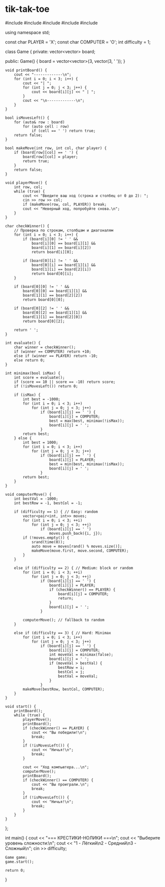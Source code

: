 # tik-tak-toe
#include <iostream>
#include <vector>
#include <limits>
#include <cstdlib>
#include <ctime>

using namespace std;

const char PLAYER = 'X';
const char COMPUTER = 'O';
int difficulty = 1;

class Game {
private:
    vector<vector<char>> board;

public:
    Game() {
        board = vector<vector<char>>(3, vector<char>(3, ' '));
    }

    void printBoard() {
        cout << "-------------\n";
        for (int i = 0; i < 3; i++) {
            cout << "| ";
            for (int j = 0; j < 3; j++) {
                cout << board[i][j] << " | ";
            }
            cout << "\n-------------\n";
        }
    }

    bool isMovesLeft() {
        for (auto& row : board)
            for (auto cell : row)
                if (cell == ' ') return true;
        return false;
    }

    bool makeMove(int row, int col, char player) {
        if (board[row][col] == ' ') {
            board[row][col] = player;
            return true;
        }
        return false;
    }

    void playerMove() {
        int row, col;
        while (true) {
            cout << "Введите ваш ход (строка и столбец от 0 до 2): ";
            cin >> row >> col;
            if (makeMove(row, col, PLAYER)) break;
            cout << "Неверный ход, попробуйте снова.\n";
        }
    }

    char checkWinner() {
        // Проверка по строкам, столбцам и диагоналям
        for (int i = 0; i < 3; i++) {
            if (board[i][0] != ' ' &&
                board[i][0] == board[i][1] &&
                board[i][1] == board[i][2])
                return board[i][0];

            if (board[0][i] != ' ' &&
                board[0][i] == board[1][i] &&
                board[1][i] == board[2][i])
                return board[0][i];
        }

        if (board[0][0] != ' ' &&
            board[0][0] == board[1][1] &&
            board[1][1] == board[2][2])
            return board[0][0];

        if (board[0][2] != ' ' &&
            board[0][2] == board[1][1] &&
            board[1][1] == board[2][0])
            return board[0][2];

        return ' ';
    }

    int evaluate() {
        char winner = checkWinner();
        if (winner == COMPUTER) return +10;
        else if (winner == PLAYER) return -10;
        else return 0;
    }

    int minimax(bool isMax) {
        int score = evaluate();
        if (score == 10 || score == -10) return score;
        if (!isMovesLeft()) return 0;

        if (isMax) {
            int best = -1000;
            for (int i = 0; i < 3; i++)
                for (int j = 0; j < 3; j++)
                    if (board[i][j] == ' ') {
                        board[i][j] = COMPUTER;
                        best = max(best, minimax(!isMax));
                        board[i][j] = ' ';
                    }
            return best;
        } else {
            int best = 1000;
            for (int i = 0; i < 3; i++)
                for (int j = 0; j < 3; j++)
                    if (board[i][j] == ' ') {
                        board[i][j] = PLAYER;
                        best = min(best, minimax(!isMax));
                        board[i][j] = ' ';
                    }
            return best;
        }
    }

    void computerMove() {
        int bestVal = -1000;
        int bestRow = -1, bestCol = -1;

        if (difficulty == 1) { // Easy: random
            vector<pair<int, int>> moves;
            for (int i = 0; i < 3; ++i)
                for (int j = 0; j < 3; ++j)
                    if (board[i][j] == ' ')
                        moves.push_back({i, j});
            if (!moves.empty()) {
                srand(time(0));
                auto move = moves[rand() % moves.size()];
                makeMove(move.first, move.second, COMPUTER);
            }
        }

        else if (difficulty == 2) { // Medium: block or random
            for (int i = 0; i < 3; ++i)
                for (int j = 0; j < 3; ++j)
                    if (board[i][j] == ' ') {
                        board[i][j] = PLAYER;
                        if (checkWinner() == PLAYER) {
                            board[i][j] = COMPUTER;
                            return;
                        }
                        board[i][j] = ' ';
                    }

            computerMove(); // fallback to random
        }

        else if (difficulty == 3) { // Hard: Minimax
            for (int i = 0; i < 3; i++)
                for (int j = 0; j < 3; j++)
                    if (board[i][j] == ' ') {
                        board[i][j] = COMPUTER;
                        int moveVal = minimax(false);
                        board[i][j] = ' ';
                        if (moveVal > bestVal) {
                            bestRow = i;
                            bestCol = j;
                            bestVal = moveVal;
                        }
                    }
            makeMove(bestRow, bestCol, COMPUTER);
        }
    }

    void start() {
        printBoard();
        while (true) {
            playerMove();
            printBoard();
            if (checkWinner() == PLAYER) {
                cout << "Вы победили!\n";
                break;
            }
            if (!isMovesLeft()) {
                cout << "Ничья!\n";
                break;
            }

            cout << "Ход компьютера...\n";
            computerMove();
            printBoard();
            if (checkWinner() == COMPUTER) {
                cout << "Вы проиграли.\n";
                break;
            }
            if (!isMovesLeft()) {
                cout << "Ничья!\n";
                break;
            }
        }
    }
};

int main() {
    cout << "=== КРЕСТИКИ-НОЛИКИ ===\n";
    cout << "Выберите уровень сложности:\n";
    cout << "1 - Лёгкий\n2 - Средний\n3 - Сложный\n";
    cin >> difficulty;

    Game game;
    game.start();

    return 0;
}
